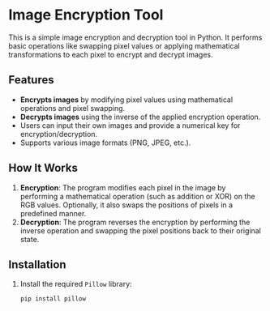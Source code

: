 # Image Encryption Tool

This is a simple image encryption and decryption tool in Python. It performs basic operations like swapping pixel values or applying mathematical transformations to each pixel to encrypt and decrypt images.

## Features
- **Encrypts images** by modifying pixel values using mathematical operations and pixel swapping.
- **Decrypts images** using the inverse of the applied encryption operation.
- Users can input their own images and provide a numerical key for encryption/decryption.
- Supports various image formats (PNG, JPEG, etc.).

## How It Works
1. **Encryption**: The program modifies each pixel in the image by performing a mathematical operation (such as addition or XOR) on the RGB values. Optionally, it also swaps the positions of pixels in a predefined manner.
2. **Decryption**: The program reverses the encryption by performing the inverse operation and swapping the pixel positions back to their original state.

## Installation
1. Install the required `Pillow` library:
   ```bash
   pip install pillow
